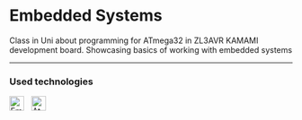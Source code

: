 # Embedded Systems
Class in Uni about programming for ATmega32 in ZL3AVR KAMAMI development board. Showcasing basics of working with embedded systems

---
### Used technologies
[<img align="left" alt="EmbeddedC" width="26px" src="https://cdn.jsdelivr.net/gh/devicons/devicon/icons/embeddedc/embeddedc-original.svg" style="padding-right:10px;" />][embedded-c]
[<img align="left" alt="Atmel Studio" width="26px" src="https://user-images.githubusercontent.com/33003089/212467784-e56c7958-7bd5-42fa-abfd-2756ecd99206.png" style="padding-right:10px;" />][atmel]

[embedded-c]: https://en.wikipedia.org/wiki/Embedded_C
[c]: https://en.wikipedia.org/wiki/C_(programming_language)
[atmel]: https://www.microchip.com/en-us/tools-resources/develop/microchip-studio
[olimex]: https://www.olimex.com
[crossworks]: https://www.rowley.co.uk/arm/index.htm